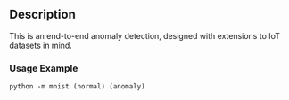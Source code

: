 ## Description
This is an end-to-end anomaly detection, designed with extensions to IoT datasets in mind.

### Usage Example
```
python -m mnist (normal) (anomaly)
```
